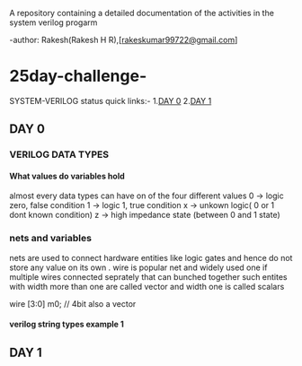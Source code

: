 A repository containing a detailed documentation of the activities in the system verilog progarm 

-author: Rakesh(Rakesh H R),[rakeskumar99722@gmail.com]

# 25day-challenge-
SYSTEM-VERILOG status quick links:-
1.[DAY 0](https://github.com/rockymoo/25day-challenge-#day-0)
2.[DAY 1](https://github.com/rockymoo/25day-challenge-/blob/main/README.md#day-1)


## DAY 0
 ### VERILOG DATA TYPES 
#### What values do variables hold 
almost every data types can have on of the four different values 
0 -> logic zero, false condition
1 -> logic 1, true condition 
x -> unkown logic( 0 or 1 dont known condition)
z -> high impedance state (between 0 and 1 state)

### nets and variables
nets are used to connect hardware entities like logic gates and hence do not store any value on its own .
wire is popular net and widely used one 
if multiple wires connected seprately that can bunched together 
such entites with width more than one are called vector and width one is called scalars 

wire [3:0] m0; // 4bit also a vector 


#### verilog string types example 1







## DAY 1
